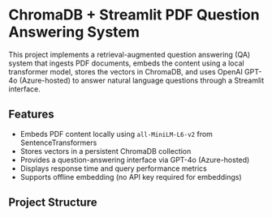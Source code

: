 # ChromaDB + Streamlit PDF Question Answering System

This project implements a retrieval-augmented question answering (QA) system that ingests PDF documents, embeds the content using a local transformer model, stores the vectors in ChromaDB, and uses OpenAI GPT-4o (Azure-hosted) to answer natural language questions through a Streamlit interface.

## Features

- Embeds PDF content locally using `all-MiniLM-L6-v2` from SentenceTransformers
- Stores vectors in a persistent ChromaDB collection
- Provides a question-answering interface via GPT-4o (Azure-hosted)
- Displays response time and query performance metrics
- Supports offline embedding (no API key required for embeddings)

## Project Structure

